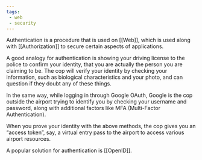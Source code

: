 ```yaml
---
tags:
 - web
 - security
---
```


Authentication is a procedure that is used on [[Web]], which is used along with [[Authorization]] to secure certain aspects of applications.

A good analogy for authentication is showing your driving license to the police to confirm your identity, that you are actually the person you are claiming to be. The cop will verify your identity by checking your information, such as biological characteristics and your photo, and can question if they doubt any of these things.

In the same way, while logging in through Google OAuth, Google is the cop outside the airport trying to identify you by checking your username and password, along with additional factors like MFA (Multi-Factor Authentication).

When you prove your identity with the above methods, the cop gives you an “access token”, say, a virtual entry pass to the airport to access various airport resources.

A popular solution for authentication is [[OpenID]].